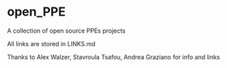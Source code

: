 # open_PPE
A collection of open source PPEs projects 

All links are stored in LINKS.md

Thanks to Alex Walzer, Stavroula Tsafou, Andrea Graziano for info and links
